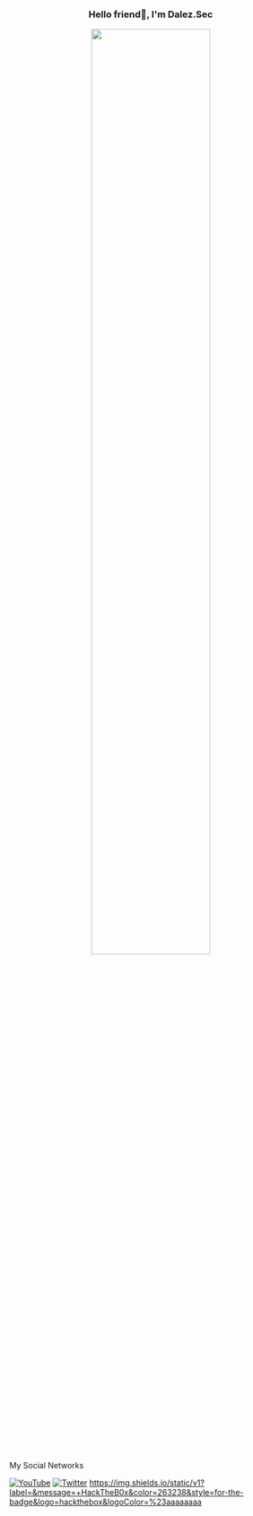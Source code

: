 <h3 align="center">Hello friend👋, I'm Dalez.Sec</a></h3>
<p align="center">
<a href="#"><img src="https://c.tenor.com/5fXOP8eurtkAAAAC/mr-robot.gif)" height="65%" width="65%" /></a>
</p>

My Social Networks

[![YouTube](https://img.shields.io/badge/YouTube-Mouredev_by_Brais_Moure-FF0000?style=for-the-badge&logo=youtube&logoColor=white&labelColor=101010)](https://www.youtube.com/channel/UCsUZ7PYtQS58HEaRfIVQamw)
[![Twitter](https://img.shields.io/badge/Twitter-@mouredev-1DA1F2?style=for-the-badge&logo=twitter&logoColor=white&labelColor=101010)](https://twitter.com/DarlezSec)
https://img.shields.io/static/v1?label=&message=+HackTheB0x&color=263238&style=for-the-badge&logo=hackthebox&logoColor=%23aaaaaaaa
